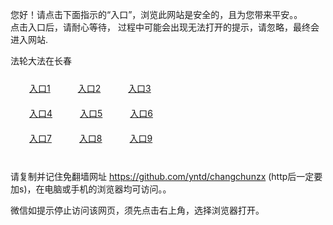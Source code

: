 您好！请点击下面指示的“入口”，浏览此网站是安全的，且为您带来平安。。 <br/>
点击入口后，请耐心等待， 过程中可能会出现无法打开的提示，请忽略，最终会进入网站. </br>

法轮大法在长春<br/>
<div style="padding:10px"><a style="margin:20px" target="_blank" href="https://dzh8td8ol5ku1.cloudfront.net/2Qpsp?vddfwvd" id="ccLink1" rel="nofollow">入口1</a> <a target="_blank" style="margin:20px" href="https://d1nhx2295s6fzy.cloudfront.net/2Qpsp?muyzzc" id="ccLink2" rel="nofollow">入口2</a> <a style="margin:20px" target="_blank" href="https://d1d1vks82sm3bg.cloudfront.net/2Qpsp?pvcbe" id="ccLink3" rel="nofollow">入口3</a></div>

<div style="padding:10px" ><a style="margin:20px" target="_blank" href="https://dzh8td8ol5ku1.cloudfront.net/2Qpsp?vddfwvd" id="ccLink4" rel="nofollow">入口4</a> <a style="margin:20px" href="https://d1nhx2295s6fzy.cloudfront.net/2Qpsp?muyzzc" target="_blank" id="ccLink5" rel="nofollow">入口5</a> <a style="margin:20px" href="https://d1d1vks82sm3bg.cloudfront.net/2Qpsp?pvcbe" target="_blank" id="ccLink6" rel="nofollow">入口6</a></div>

<div style="padding:10px"><a style="margin:20px" target="_blank" href="https://dzh8td8ol5ku1.cloudfront.net/2Qpsp?vddfwvd" id="ccLink7" rel="nofollow">入口7</a> <a style="margin:20px" href="https://d1nhx2295s6fzy.cloudfront.net/2Qpsp?muyzzc" target="_blank" id="ccLink8" rel="nofollow">入口8</a> <a style="margin:20px" target="_blank" href="https://d1d1vks82sm3bg.cloudfront.net/2Qpsp?pvcbe" id="ccLink9" rel="nofollow">入口9</a></div>

<br/>



请复制并记住免翻墙网址 https://github.com/yntd/changchunzx (http后一定要加s)，在电脑或手机的浏览器均可访问。。<br/>

微信如提示停止访问该网页，须先点击右上角，选择浏览器打开。

